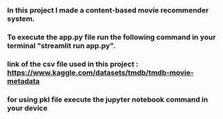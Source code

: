 ### In this project I made a content-based movie recommender system.
### To execute the app.py file run the following command in your terminal "streamlit run app.py".

### link of the csv file used in this project : https://www.kaggle.com/datasets/tmdb/tmdb-movie-metadata

### for using pkl file execute the jupyter notebook command in your device
